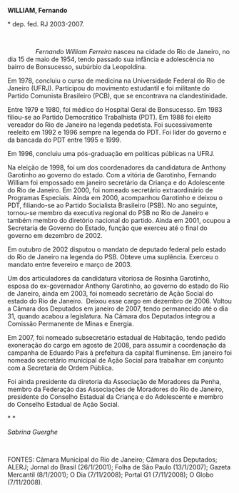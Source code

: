 **WILLIAM, Fernando**

\* dep. fed. RJ 2003-2007.

 

                *Fernando William Ferreira* nasceu na cidade do Rio de
Janeiro, no dia 15 de maio de 1954, tendo passado sua infância e
adolescência no bairro de Bonsucesso, subúrbio da Leopoldina.

Em 1978, concluiu o curso de medicina na Universidade Federal do Rio de
Janeiro (UFRJ). Participou do movimento estudantil e foi militante do
Partido Comunista Brasileiro (PCB), que se encontrava na
clandestinidade.

Entre 1979 e 1980, foi médico do Hospital Geral de Bonsucesso. Em 1983
filiou-se ao Partido Democrático Trabalhista (PDT). Em 1988 foi eleito
vereador do Rio de Janeiro na legenda pedetista. Foi sucessivamente
reeleito em 1992 e 1996 sempre na legenda do PDT. Foi líder do governo e
da bancada do PDT entre 1995 e 1999.

Em 1996, concluiu uma pós-graduação em políticas públicas na UFRJ.

Na eleição de 1998, foi um dos coordenadores da candidatura de Anthony
Garotinho ao governo do estado. Com a vitória de Garotinho, Fernando
William foi empossado em janeiro secretário da Criança e do Adolescente
do Rio de Janeiro. Em 2000, foi nomeado secretário extraordinário de
Programas Especiais. Ainda em 2000, acompanhou Garotinho e deixou o PDT,
filiando-se ao Partido Socialista Brasileiro (PSB). No ano seguinte,
tornou-se membro da executiva regional do PSB no Rio de Janeiro e também
membro do diretório nacional do partido. Ainda em 2001, ocupou a
Secretaria de Governo do Estado, função que exerceu até o final do
governo em dezembro de 2002.

Em outubro de 2002 disputou o mandato de deputado federal pelo estado do
Rio de Janeiro na legenda do PSB. Obteve uma suplência. Exerceu o
mandato entre fevereiro e março de 2003.

Um dos articuladores da candidatura vitoriosa de Rosinha Garotinho,
esposa do ex-governador Anthony Garotinho, ao governo do estado do Rio
de Janeiro, ainda em 2003, foi nomeado secretário de Ação Social do
estado do Rio de Janeiro.  Deixou esse cargo em dezembro de 2006. Voltou
a Câmara dos Deputados em janeiro de 2007, tendo permanecido até o dia
31, quando acabou a legislatura. Na Câmara dos Deputados integrou a
Comissão Permanente de Minas e Energia.

Em 2007, foi nomeado subsecretário estadual de Habitação, tendo pedido
exoneração do cargo em agosto de 2008, para assumir a coordenação da
campanha de Eduardo Pais à prefeitura da capital fluminense. Em janeiro
foi nomeado secretário municipal de Ação Social para trabalhar em
conjunto com a Secretaria de Ordem Pública.

Foi ainda presidente da diretoria da Associação de Moradores da Penha,
membro da Federação das Associações de Moradores do Rio de Janeiro,
presidente do Conselho Estadual da Criança e do Adolescente e membro do
Conselho Estadual de Ação Social.

* *

*Sabrina Guerghe*

 

FONTES: Câmara Municipal do Rio de Janeiro; Câmara dos Deputados; ALERJ;
Jornal do Brasil (26/1/2001); Folha de São Paulo (13/1/2007); Gazeta
Mercantil (8/1/2001); O Dia (7/11/2008); Portal G1 (7/11/2008); O Globo
(7/11/2008).

 

 

 

 

 

 
